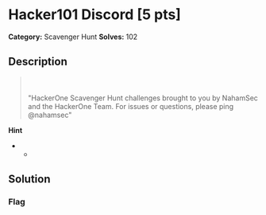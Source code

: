# Hacker101 Discord [5 pts]

**Category:** Scavenger Hunt
**Solves:** 102

## Description
><br><br>"HackerOne Scavenger Hunt challenges brought to you by NahamSec and the HackerOne Team. For issues or questions, please ping @nahamsec"

**Hint**
* -

## Solution

### Flag

